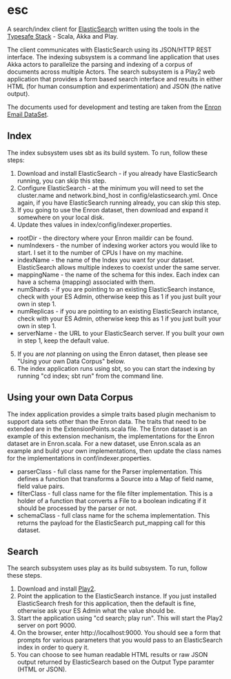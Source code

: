 esc
===

A search/index client for [ElasticSearch](http://www.elasticsearch.org/) written using the tools in the [Typesafe Stack](http://typesafe.com/stack) - Scala, Akka and Play. 

The client communicates with ElasticSearch using its JSON/HTTP REST interface. The indexing subsystem is a command line application that uses Akka actors to parallelize the parsing and indexing of a corpus of documents across multiple Actors. The search subsystem is a Play2 web application that provides a form based search interface and results in either HTML (for human consumption and experimentation) and JSON (the native output).

The documents used for development and testing are taken from the [Enron Email DataSet](http://www.cs.cmu.edu/~enron/).

Index
-----

The index subsystem uses sbt as its build system. To run, follow these steps:

1. Download and install ElasticSearch - if you already have ElasticSearch running, you can skip this step.
2. Configure ElasticSearch - at the minimum you will need to set the cluster.name and network.bind_host in config/elasticsearch.yml. Once again, if you have ElasticSearch running already, you can skip this step.
3. If you going to use the Enron dataset, then download and expand it somewhere on your local disk.
4. Update thes values in index/config/indexer.properties.
  * rootDir - the directory where your Enron maildir can be found.
  * numIndexers - the number of indexing worker actors you would like to start. I set it to the number of CPUs I have on my machine.
  * indexName - the name of the Index you want for your dataset. ElasticSearch allows multiple indexes to coexist under the same server. 
  * mappingName - the name of the schema for this index. Each index can have a schema (mapping) associated with them.
  * numShards - if you are pointing to an existing ElasticSearch instance, check with your ES Admin, otherwise keep this as 1 if you just built your own in step 1.
  * numReplicas - if you are pointing to an existing ElasticSearch instance, check with your ES Admin, otherwise keep this as 1 if you just built your own in step 1.
  * serverName - the URL to your ElasticSearch server. If you built your own in step 1, keep the default value. 
5. If you are _not_ planning on using the Enron dataset, then please see "Using your own Data Corpus" below.
6. The index application runs using sbt, so you can start the indexing by running "cd index; sbt run" from the command line.

Using your own Data Corpus
--------------------------

The index application provides a simple traits based plugin mechanism to support data sets other than the Enron data. The traits that need to be extended are in the ExtensionPoints.scala file. The Enron dataset is an example of this extension mechanism, the implementations for the Enron dataset are in Enron.scala. For a new dataset, use Enron.scala as an example and build your own implementations, then update the class names for the implementations in conf/indexer.properties.
  * parserClass - full class name for the Parser implementation. This defines a function that transforms a Source into a Map of field name, field value pairs.
  * filterClass - full class name for the file filter implementation. This is a holder of a function that converts a File to a boolean indicating if it should be processed by the parser or not.
  * schemaClass - full class name for the schema implementation. This returns the payload for the ElasticSearch put_mapping call for this dataset.


Search
------

The search subsystem uses play as its build subsystem. To run, follow these steps.

1. Download and install [Play2](ihttp://www.playframework.org/).
2. Point the application to the ElasticSearch instance. If you just installed ElasticSearch fresh for this application, then the default is fine, otherwise ask your ES Admin what the value should be.
3. Start the application using "cd search; play run". This will start the Play2 server on port 9000.
4. On the browser, enter http://localhost:9000. You should see a form that prompts for various parameters that you would pass to an ElasticSearch index in order to query it.
5. You can choose to see human readable HTML results or raw JSON output returned by ElasticSearch based on the Output Type paramter (HTML or JSON).

